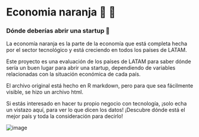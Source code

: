 # Economia naranja 🍊 🍊

### Dónde deberías abrir una startup 🚀
 

La economía naranja es la parte de la economía que está completa hecha por el sector tecnológico y está creciendo en todos los países de LATAM.

Este proyecto es una evaluación de los países de LATAM para saber dónde sería un buen lugar para abrir una startup, dependiendo de variables relacionadas con la situación económica de cada país.

El archivo original está hecho en R markdown, pero para que sea fácilmente visible, se hizo un archivo html.

Si estás interesado en hacer tu propio negocio con tecnología, ¡solo echa un vistazo aquí, para ver lo que dicen los datos! ¡Descubre dónde está el mejor país y toda la consideración para decirlo!

![image](https://user-images.githubusercontent.com/72534486/229410203-419ae73d-1d4b-411b-bbcd-da6e47dfb1e0.png)
